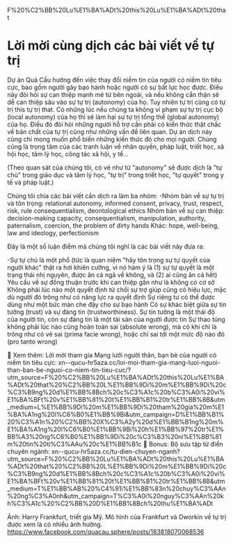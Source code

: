 F%20%C2%BB%20Lu%E1%BA%ADt%20this%20Lu%E1%BA%ADt%20that

# Lời mời cùng dịch các bài viết về tự trị

Dự án Quả Cầu hướng đến việc thay đổi niềm tin của người có niềm tin tiêu cực, bao gồm người gây bạo hành hoặc người có sự bất lực học được. Điều này đòi hỏi sự can thiệp mạnh mẽ từ bên ngoài, và nếu không cẩn thận sẽ dễ can thiệp sâu vào sự tự trị (autonomy) của họ. Tuy nhiên tự trị cũng có tự trị this tự trị that. Có những lúc nếu chúng ta không vi phạm sự tự trị cục bộ (local autonomy) của họ thì sẽ làm hại sự tự trị tổng thể (global autonomy) của họ. Điều đó đòi hỏi những người hỗ trợ cần phải có kiến thức thật chắc về bản chất của tự trị cũng như những vấn đề liên quan. Dự án dịch này cũng chỉ mong muốn phổ biến những kiến thức đó cho mọi người. Chúng cũng là trọng tâm của các tranh luận về nhân quyền, pháp luật, triết học, xã hội học, tâm lý học, công tác xã hội, y tế... 

(Theo quan sát của chúng tôi, có vẻ như từ "autonomy" sẽ được dịch là "tự chủ" trong giáo dục và tâm lý học, "tự trị" trong triết học, "tự quyết" trong y tế và pháp luật.)

Chúng tôi chia các bài viết cần dịch ra làm ba nhóm:
-Nhóm bàn về sự tự trị và tôn trọng: relational autonomy, informed consent, privacy, trust, respect, risk, rule consequentialism, deontological ethics
Nhóm bàn về sự can thiệp: decision-making capacity, consequentialism, manipulation, authority, paternalism, coercion, the problem of dirty hands 
Khác: hope, well-being, law and ideology, perfectionism
 
Đây là một số luận điểm mà chúng tôi nghĩ là các bài viết này đưa ra:

-Sự tự chủ là một phổ (tức là quan niệm "hãy tôn trọng sự tự quyết của người khác" thật ra hơi khiên cưỡng, vì nó hàm ý là (1) sự tự quyết là một trạng thái nhị nguyên, được ăn cả ngã về không, và (2) ai cũng ăn cả hết)
Yêu cầu về sự đồng thuận trước khi can thiệp gần như là không có cơ sở
Không phải lúc nào một quyết định từ chối sự trợ giúp cũng có hiệu lực, mặc dù người đó trông như có năng lực ra quyết định
Sự riêng tư có thể được dùng như một bức màn che đậy cho sự bạo hành
Có sự khác biệt giữa sự tin tưởng (trust) và sự đáng tin (trustworthiness). Sự tin tưởng là một thái độ của người tin, còn sự đáng tin là một tài sản của người được tin
Sự thao túng không phải lúc nào cũng hoàn toàn sai (absolute wrong), mà có khi chỉ là trông như có vẻ sai (prima facie wrong), hoặc chỉ sai tới một mức độ nào đó (pro tanto wrong)

🐸 Xem thêm: Lời mời tham gia Mạng lưới người thân, bạn bè của người có niềm tin tiêu cực: xn--qucu-hr5aza.cc/loi-moi-tham-gia-mang-luoi-nguoi-than-ban-be-nguoi-co-niem-tin-tieu-cuc/?utm_source=F%20%C2%BB%20Lu%E1%BA%ADt%20this%20Lu%E1%BA%ADt%20that%20%C2%BB%20L%E1%BB%9Di%20m%E1%BB%9Di%20c%C3%B9ng%20d%E1%BB%8Bch%20c%C3%A1c%20b%C3%A0i%20vi%E1%BA%BFt%20v%E1%BB%81%20t%E1%BB%B1%20tr%E1%BB%8B&utm_medium=L%E1%BB%9Di%20m%E1%BB%9Di%20tham%20gia%20m%E1%BA%A1ng%20l%C6%B0%E1%BB%9Bi&utm_campaign=D%E1%BB%B1%20%C3%A1n%20%C2%BB%20X%C3%A2y%20d%E1%BB%B1ng%20m%E1%BA%A1ng%20l%C6%B0%E1%BB%9Bi%20h%E1%BB%97%20tr%E1%BB%A3%20ng%C6%B0%E1%BB%9Di%20c%C3%B3%20ni%E1%BB%81m%20tin%20ti%C3%AAu%20c%E1%BB%B1c
🐸 Bonus: Bộ sưu tập từ điển chuyên ngành: xn--qucu-hr5aza.cc/tu-dien-chuyen-nganh?utm_source=F%20%C2%BB%20Lu%E1%BA%ADt%20this%20Lu%E1%BA%ADt%20that%20%C2%BB%20L%E1%BB%9Di%20m%E1%BB%9Di%20c%C3%B9ng%20d%E1%BB%8Bch%20c%C3%A1c%20b%C3%A0i%20vi%E1%BA%BFt%20v%E1%BB%81%20t%E1%BB%B1%20tr%E1%BB%8B&utm_medium=T%E1%BB%AB%20%C4%91i%E1%BB%83n%20chuy%C3%AAn%20ng%C3%A0nh&utm_campaign=T%C3%A0i%20nguy%C3%AAn%20kh%C3%A1c%20%C2%BB%20D%E1%BB%8Bch%20thu%E1%BA%ADt

Ảnh: Harry Frankfurt, triết gia Mỹ. Mô hình của Frankfurt và Dworkin về tự trị được xem là có nhiều ảnh hưởng.
https://www.facebook.com/quacau.sphere/posts/183818070068536